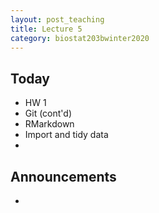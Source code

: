 ```yaml
---
layout: post_teaching
title: Lecture 5
category: biostat203bwinter2020
---
```


## Today

- HW 1  
- Git (cont'd)
- RMarkdown 
- Import and tidy data  
- 

## Announcements

- 